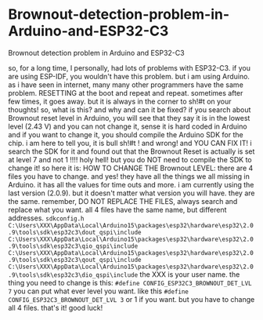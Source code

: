 # Brownout-detection-problem-in-Arduino-and-ESP32-C3
Brownout detection problem in Arduino and ESP32-C3

so, for a long time, I personally, had lots of problems with ESP32-C3. if you are using ESP-IDF, you wouldn't have this problem. but i am using Arduino. as i have seen in internet, many many other programmers have the same problem. RESETTING at the boot and repeat and repeat. sometimes after few times, it goes away. but it is always in the corner to sh!#t on your thoughts! so, what is this? and why and can it be fixed?
if you search about Brownout reset level in Arduino, you will see that they say it is in the lowest level (2.43 V) and you can not change it, sense it is hard coded in Arduino and if you want to change it, you should compile the Arduino SDK for the chip.
i am here to tell you, it is bull sh!#t ! and wrong! and YOU CAN FIX IT! 
i search the SDK for it and found out that the Brownout Reset is actually is set at level 7 and not 1 !!!! holy hell! but you do NOT need to compile the SDK to change it! 
so here it is:
HOW TO CHANGE THE Brownout LEVEL:
there are 4 files you have to change. and yes! they have all the things we all missing in Arduino. it has all the values for time outs and more.
i am currently using the last version (2.0.9). but it doesn't matter what version you will have. they are the same. remember, DO NOT REPLACE THE FILES, always search and replace what you want. 
all 4 files have the same name, but different addresses.
`sdkconfig.h`
`C:\Users\XXX\AppData\Local\Arduino15\packages\esp32\hardware\esp32\2.0.9\tools\sdk\esp32c3\dout_qspi\include`
`C:\Users\XXX\AppData\Local\Arduino15\packages\esp32\hardware\esp32\2.0.9\tools\sdk\esp32c3\qio_qspi\include`
`C:\Users\XXX\AppData\Local\Arduino15\packages\esp32\hardware\esp32\2.0.9\tools\sdk\esp32c3\qout_qspi\include`
`C:\Users\XXX\AppData\Local\Arduino15\packages\esp32\hardware\esp32\2.0.9\tools\sdk\esp32c3\dio_qspi\include`
the XXX is your user name.
the thing you need to change is this:
`#define CONFIG_ESP32C3_BROWNOUT_DET_LVL 7`
you can put what ever level you want. like this
`#define CONFIG_ESP32C3_BROWNOUT_DET_LVL 3`
or 1 if you want.
but you have to change all 4 files.
that's it! 
good luck!
